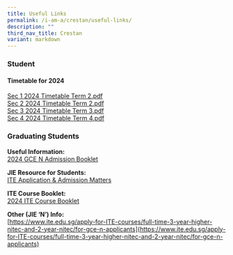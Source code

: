 ```yaml
---
title: Useful Links
permalink: /i-am-a/crestan/useful-links/
description: ""
third_nav_title: Crestan
variant: markdown
---
```

### Student

#### Timetable for 2024

[Sec 1 2024 Timetable Term 2.pdf](/files/2024_timetable_sec1_term2v2.pdf) <br>
[Sec 2 2024 Timetable Term 2.pdf](/files/2024_timetable_sec2_term2v2.pdf)<br>
[Sec 3 2024 Timetable Term 3.pdf](/files/2024_timetable_sec3_term2v2.pdf)<br>
[Sec 4 2024 Timetable Term 4.pdf](/files/2024_timetable_sec4_term2v2.pdf)




### Graduating Students


**Useful Information:**<br>
[2024 GCE N Admission Booklet](/files/2024_gce_n_admission_booklet.pdf)

**JIE Resource for Students:**<br>
[ITE Application &amp; Admission Matters](/files/2023_jie_resources_v2.pdf)

**ITE Course Booklet:**<br>
[2024 ITE Course Booklet](/files/2024_ite_course_booklet.pdf)

**Other (JIE ‘N’) Info:**<br>
[https://www.ite.edu.sg/apply-for-ITE-courses/full-time-3-year-higher-nitec-and-2-year-nitec/for-gce-n-applicants](https://www.ite.edu.sg/apply-for-ITE-courses/full-time-3-year-higher-nitec-and-2-year-nitec/for-gce-n-applicants)